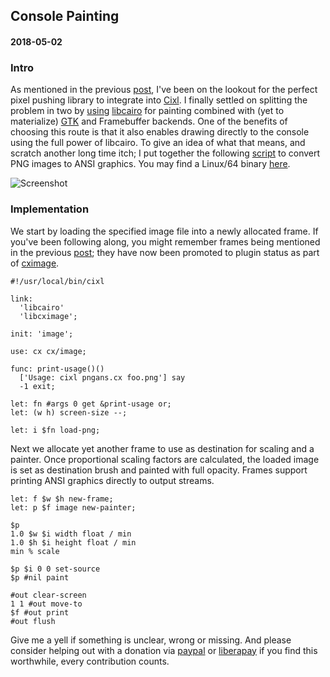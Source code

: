 ## Console Painting
#### 2018-05-02

### Intro
As mentioned in the previous [post](https://github.com/basic-gongfu/cixl/blob/master/devlog/console_walkimation.md), I've been on the lookout for the perfect pixel pushing library to integrate into [Cixl](https://github.com/basic-gongfu/cixl). I finally settled on splitting the problem in two by [using](https://github.com/basic-gongfu/cximage) [libcairo](https://www.cairographics.org/) for painting combined with (yet to materialize) [GTK](https://www.gtk.org/) and Framebuffer backends. One of the benefits of choosing this route is that it also enables drawing directly to the console using the full power of libcairo. To give an idea of what that means, and scratch another long time itch; I put together the following [script](https://github.com/basic-gongfu/cximage/blob/master/examples/pngans.cx) to convert PNG images to ANSI graphics. You may find a Linux/64 binary [here](https://github.com/basic-gongfu/cxbin/blob/master/linux64/pngans).

![Screenshot](https://raw.github.com/basic-gongfu/cixl/master/devlog/monalisa.png)

### Implementation
We start by loading the specified image file into a newly allocated frame. If you've been following along, you might remember frames being mentioned in the previous [post](https://github.com/basic-gongfu/cixl/blob/master/devlog/console_walkimation.md); they have now been promoted to plugin status as part of [cximage](https://github.com/basic-gongfu/cximage).

```
#!/usr/local/bin/cixl

link:
  'libcairo'
  'libcximage';
  
init: 'image';

use: cx cx/image;

func: print-usage()()
  ['Usage: cixl pngans.cx foo.png'] say
  -1 exit;

let: fn #args 0 get &print-usage or; 
let: (w h) screen-size --;

let: i $fn load-png;
```

Next we allocate yet another frame to use as destination for scaling and a painter. Once proportional scaling factors are calculated, the loaded image is set as destination brush and painted with full opacity. Frames support printing ANSI graphics directly to output streams.

```
let: f $w $h new-frame;
let: p $f image new-painter;

$p
1.0 $w $i width float / min
1.0 $h $i height float / min
min % scale

$p $i 0 0 set-source
$p #nil paint

#out clear-screen
1 1 #out move-to
$f #out print
#out flush
```

Give me a yell if something is unclear, wrong or missing. And please consider helping out with a donation via [paypal](https://paypal.me/basicgongfu) or [liberapay](https://liberapay.com/basic-gongfu/donate) if you find this worthwhile, every contribution counts.